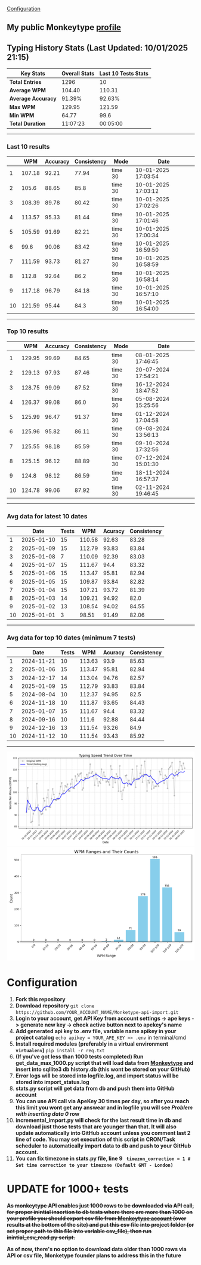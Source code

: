 
[Configuration](#configuration)
## My public Monkeytype [profile](https://monkeytype.com/profile/zp14)


        
## Typing History Stats (Last Updated: 10/01/2025 21:15)

| **Key Stats**               | **Overall Stats**       | **Last 10 Tests Stats**  |
|--------------------------|-------------------------|--------------------------|
| **Total Entries**        | 1296           | 10                       |
| **Average WPM**          | 104.40           | 110.31    |
| **Average Accuracy**     | 91.39%          | 92.63%   |
| **Max WPM**              | 129.95               | 121.59        |
| **Min WPM**              | 64.77               | 99.6                        |
| **Total Duration**       | 11:07:23        | 00:05:00                        |


---

### Last 10 results

| | WPM | Accuracy | Consistency | Mode | Date |
| --- | --- | -------- | ----------- | ---- | --------- |
| 1 | 107.18 | 92.21 | 77.94 | time 30 | 10-01-2025 17:03:54 |
| 2 | 105.6 | 88.65 | 85.8 | time 30 | 10-01-2025 17:03:12 |
| 3 | 108.39 | 89.78 | 80.42 | time 30 | 10-01-2025 17:02:26 |
| 4 | 113.57 | 95.33 | 81.44 | time 30 | 10-01-2025 17:01:46 |
| 5 | 105.59 | 91.69 | 82.21 | time 30 | 10-01-2025 17:00:34 |
| 6 | 99.6 | 90.06 | 83.42 | time 30 | 10-01-2025 16:59:50 |
| 7 | 111.59 | 93.73 | 81.27 | time 30 | 10-01-2025 16:58:59 |
| 8 | 112.8 | 92.64 | 86.2 | time 30 | 10-01-2025 16:58:14 |
| 9 | 117.18 | 96.79 | 84.18 | time 30 | 10-01-2025 16:57:10 |
| 10 | 121.59 | 95.44 | 84.3 | time 30 | 10-01-2025 16:54:00 |


 --- 

### Top 10 results

| | WPM | Accuracy | Consistency | Mode | Date |
| --- | --- | -------- | ----------- | ---- | --------- |
| 1 | 129.95 | 99.69 | 84.65 | time 30 | 08-01-2025 17:46:45 |
| 2 | 129.13 | 97.93 | 87.46 | time 30 | 20-07-2024 17:54:21 |
| 3 | 128.75 | 99.09 | 87.52 | time 30 | 16-12-2024 18:47:52 |
| 4 | 126.37 | 99.08 | 86.0 | time 30 | 05-08-2024 15:25:56 |
| 5 | 125.99 | 96.47 | 91.37 | time 30 | 01-12-2024 17:04:58 |
| 6 | 125.96 | 95.82 | 86.11 | time 30 | 09-08-2024 13:56:13 |
| 7 | 125.55 | 98.18 | 85.59 | time 30 | 09-10-2024 17:32:56 |
| 8 | 125.15 | 96.12 | 88.89 | time 30 | 07-12-2024 15:01:30 |
| 9 | 124.8 | 98.12 | 86.59 | time 30 | 18-11-2024 16:57:37 |
| 10 | 124.78 | 99.06 | 87.92 | time 30 | 02-11-2024 19:46:45 |


 --- 

### Avg data for latest 10 dates

| | Date | Tests | WPM | Acuracy | Consistency |
| --- | --- | -------- | ----------- | ---- | --------- |
| 1 | 2025-01-10 | 15 | 110.58 | 92.63 | 83.28 |
| 2 | 2025-01-09 | 15 | 112.79 | 93.83 | 83.84 |
| 3 | 2025-01-08 | 7 | 110.09 | 92.39 | 83.03 |
| 4 | 2025-01-07 | 15 | 111.67 | 94.4 | 83.32 |
| 5 | 2025-01-06 | 15 | 113.47 | 95.81 | 82.94 |
| 6 | 2025-01-05 | 15 | 109.87 | 93.84 | 82.82 |
| 7 | 2025-01-04 | 15 | 107.21 | 93.72 | 81.39 |
| 8 | 2025-01-03 | 14 | 109.21 | 94.92 | 82.0 |
| 9 | 2025-01-02 | 13 | 108.54 | 94.02 | 84.55 |
| 10 | 2025-01-01 | 3 | 98.51 | 91.49 | 82.06 |


 --- 

### Avg data for top 10 dates (minimum 7 tests)

| | Date | Tests | WPM | Acuracy | Consistency |
| --- | --- | -------- | ----------- | ---- | --------- |
| 1 | 2024-11-21 | 10 | 113.63 | 93.9 | 85.63 |
| 2 | 2025-01-06 | 15 | 113.47 | 95.81 | 82.94 |
| 3 | 2024-12-17 | 14 | 113.04 | 94.76 | 82.57 |
| 4 | 2025-01-09 | 15 | 112.79 | 93.83 | 83.84 |
| 5 | 2024-08-04 | 10 | 112.37 | 94.95 | 82.5 |
| 6 | 2024-11-18 | 10 | 111.87 | 93.65 | 84.43 |
| 7 | 2025-01-07 | 15 | 111.67 | 94.4 | 83.32 |
| 8 | 2024-09-16 | 10 | 111.6 | 92.88 | 84.44 |
| 9 | 2024-12-16 | 13 | 111.54 | 93.26 | 84.9 |
| 10 | 2024-11-12 | 10 | 111.54 | 93.43 | 85.92 |


 --- 


        
![speed trend](typing_speed_trend.png)
![counted chart](count_tests.png)
# Configuration
1. **Fork this repository** 
2. **Download repository** `git clone https://github.com/YOUR_ACCOUNT_NAME/Monketype-api-import.git`
3. **Login to your account, get API Key from account settings -> ape keys -> generate new key -> check active button next to apekey's name**
4. **Add generated api key to .env file, variable name apikey in your project catalog**  `echo apikey = YOUR_APE_KEY >> .env` in terminal/cmd
5. **Install required modules (preferably in a virtual environment `virtualenv`)** `pip install -r req.txt`
6. **(If you've got less than 1000 tests completed) Run get_data_max_1000.py script that will load data from [Monkeytype](https://monkeytype.com/) and insert into sqllite3 db history.db (this wont be stored on your GitHub)**
7. **Error logs will be stored into logfile.log, and import status will be stored into import_status.log**
8. **stats.py script will get data from db and push them into GitHub account**
9. **You can use API call via ApeKey 30 times per day, so after you reach this limit you wont get any answear and in logfile you will see *Problem with inserting data 0* row**
10. **incremental_import.py will check for the last result time in db and download just those tests that are younger than that. It will also update automatically into GitHub account unless you comment last 2 line of code. You may set execution of this script in CRON/Task scheduler to automatically import data to db and push to your GitHub account.**
11. **You can fix timezone in stats.py file, line 9 ` timezon_correction = 1 # Set time correction to your timezone (Default GMT - London)`**
# UPDATE for 1000+ tests
    
~~**As monkeytype API enables just 1000 rows to be downloaded via API call, for proper inintial insertion to db tests where there are more than 1000 on your profile
you should export csv file from [Monkeytype account](https://monkeytype.com/account) (over results at the bottom of the site)
and put this csv file into project folder (or set proper path to this file into variable csv_file), then run inintial_csv_read.py script.**~~

**As of now, there's no option to download data older than 1000 rows via API or csv file, Monketype founder plans to address this in the future**
    
    